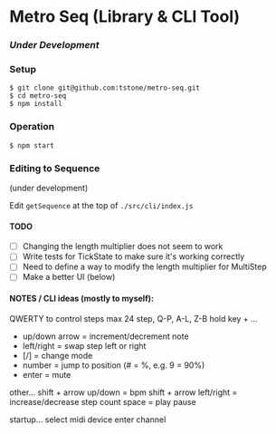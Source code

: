 # Metro Seq (Library & CLI Tool)

### _Under Development_

### Setup

```
$ git clone git@github.com:tstone/metro-seq.git
$ cd metro-seq
$ npm install
```

### Operation
```
$ npm start
```

### Editing to Sequence

(under development)

Edit `getSequence` at the top of `./src/cli/index.js`

#### TODO

 * [ ] Changing the length multiplier does not seem to work
 * [ ] Write tests for TickState to make sure it's working correctly
 * [ ] Need to define a way to modify the length multiplier for MultiStep
 * [ ] Make a better UI (below)

#### NOTES / CLI ideas (mostly to myself):

QWERTY to control steps
max 24 step, Q-P, A-L, Z-B
hold key + ...
+ up/down arrow = increment/decrement note
+ left/right = swap step left or right
+ [/] = change mode
+ number = jump to position (# = %, e.g. 9 = 90%)
+ enter = mute

other...
shift + arrow up/down = bpm
shift + arrow left/right = increase/decrease step count
space = play pause

startup...
select midi device
enter channel